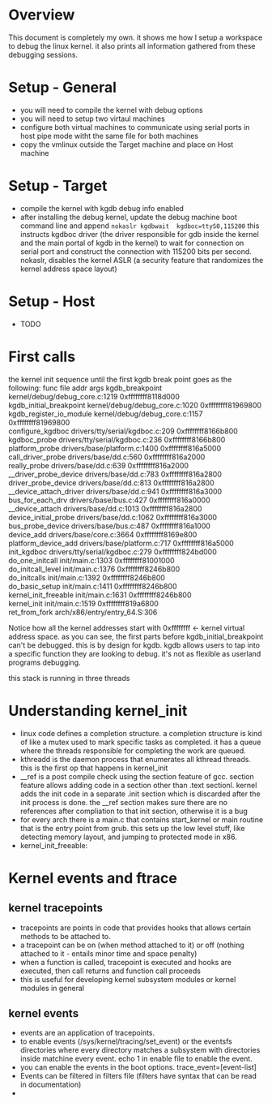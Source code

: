 # Overview
This document is completely my own. it shows me how I setup a workspace to debug the linux kernel. it also prints all information gathered from these debugging sessions.

# Setup - General
* you will need to compile the kernel with debug options
* you will need to setup two virtaul machines
* configure both virtual machines to communicate using 
  serial ports in host pipe mode witht the same file for 
  both machines
* copy the vmlinux outside the Target machine and place on
  Host machine
  
# Setup - Target
* compile the kernel with kgdb debug info enabled
* after installing the debug kernel, update the debug 
  machine boot command line and append `nokaslr kgdbwait 
  kgdboc=ttyS0,115200` this instructs kgdboc driver (the 
  driver responsible for gdb inside the kernel and the main 
  portal of kgdb in the kernel) to wait for connection on 
  serial port and construct the connection with 115200 bits
  per second. nokaslr, disables the kernel ASLR (a security
  feature that randomizes the kernel address space layout)

# Setup - Host
* TODO


# First calls
the kernel init sequence until the first kgdb break point
goes as the following:
func	file	addr	args
kgdb_breakpoint	kernel/debug/debug_core.c:1219
	0xffffffff8118d000	
kgdb_initial_breakpoint	kernel/debug/debug_core.c:1020
	0xffffffff81969800	
kgdb_register_io_module	kernel/debug/debug_core.c:1157
	0xffffffff81969800	
configure_kgdboc	drivers/tty/serial/kgdboc.c:209
	0xffffffff8166b800	
kgdboc_probe	drivers/tty/serial/kgdboc.c:236
	0xffffffff8166b800	
platform_probe	drivers/base/platform.c:1400
	0xffffffff816a5000	
call_driver_probe	drivers/base/dd.c:560
	0xffffffff816a2000	
really_probe	drivers/base/dd.c:639
	0xffffffff816a2000	
__driver_probe_device	drivers/base/dd.c:783
	0xffffffff816a2800	
driver_probe_device	drivers/base/dd.c:813
	0xffffffff816a2800	
__device_attach_driver	drivers/base/dd.c:941
	0xffffffff816a3000	
bus_for_each_drv	drivers/base/bus.c:427
	0xffffffff816a0000	
__device_attach	drivers/base/dd.c:1013
	0xffffffff816a2800	
device_initial_probe	drivers/base/dd.c:1062
	0xffffffff816a3000	
bus_probe_device	drivers/base/bus.c:487
	0xffffffff816a1000	
device_add	drivers/base/core.c:3664
	0xffffffff8169e800	
platform_device_add	drivers/base/platform.c:717
	0xffffffff816a5000	
init_kgdboc	drivers/tty/serial/kgdboc.c:279
	0xffffffff824bd000	
do_one_initcall	init/main.c:1303
	0xffffffff81001000	
do_initcall_level	init/main.c:1376
	0xffffffff8246b800	
do_initcalls	init/main.c:1392
	0xffffffff8246b800	
do_basic_setup	init/main.c:1411
	0xffffffff8246b800	
kernel_init_freeable	init/main.c:1631
	0xffffffff8246b800	
kernel_init	init/main.c:1519
	0xffffffff819a6800	
ret_from_fork	arch/x86/entry/entry_64.S:306

Notice how all the kernel addresses start with 0xffffffff <- kernel virtual address space.
as you can see, the first parts before kgdb_initial_breakpoint can't be debugged. this is by design for kgdb. 
kgdb allows users to tap into a specific function they are looking to debug. it's not as flexible as userland programs debugging.

this stack is running in three threads

# Understanding kernel_init
* linux code defines a completion structure. a completion structure is kind of like a mutex used to mark specific tasks as completed. it has a queue where the threads
responsible for completing the work are queued.
* kthreadd is the daemon process that enumerates all kthread threads. this is the first op that happens in kernel_init
* __ref is a post compile check using the section feature of gcc. section feature allows adding code in a section other than .text sectionl. kernel adds the init code 
  in a separate .init section which is discarded after the init process is done. the __ref section makes sure there are no references after compliation to that init 
  section, otherwise it is a bug
* for every arch there is a main.c that contains start_kernel or main routine that is the entry point from grub. this sets up the low level stuff, like detecting memory layout,
  and jumping to protected mode in x86.
* kernel_init_freeable:


# Kernel events and ftrace
## kernel tracepoints
- tracepoints are points in code that provides hooks that allows certain methods to be attached to.
- a tracepoint can be on (when method attached to it) or off (nothing attached to it - entails minor time and space penalty)
- when a function is called, tracepoint is executed and hooks are executed, then call returns and function call proceeds
- this is useful for developing kernel subsystem modules or kernel modules in general

## kernel events
- events are an application of tracepoints.
- to enable events (/sys/kernel/tracing/set_event) or the eventsfs directories where every directory matches a subsystem
  with directories inside matchine every event. echo 1 in enable file to enable the event.
- you can enable the events in the boot options. trace_event=[event-list]
- Events can be filtered in filters file (filters have syntax that can be read in documentation)
- 


